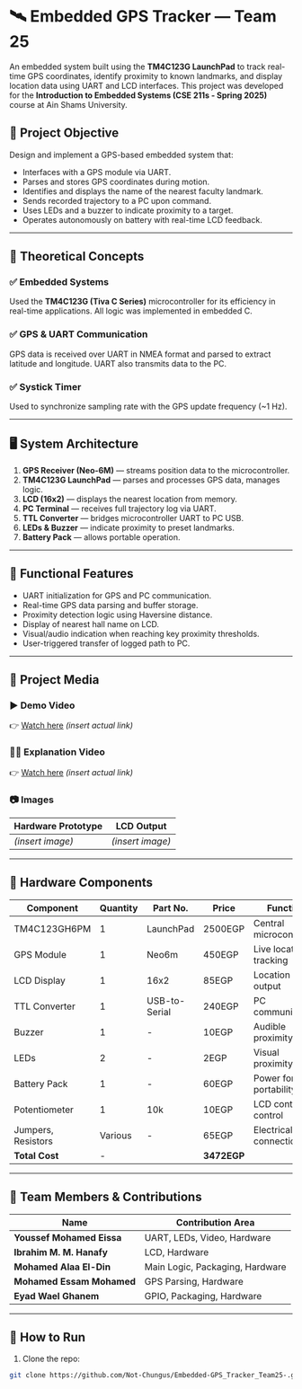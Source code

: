 # 🛰️ Embedded GPS Tracker — Team 25

An embedded system built using the **TM4C123G LaunchPad** to track real-time GPS coordinates, identify proximity to known landmarks, and display location data using UART and LCD interfaces. This project was developed for the **Introduction to Embedded Systems (CSE 211s - Spring 2025)** course at Ain Shams University.

## 📌 Project Objective

Design and implement a GPS-based embedded system that:
- Interfaces with a GPS module via UART.
- Parses and stores GPS coordinates during motion.
- Identifies and displays the name of the nearest faculty landmark.
- Sends recorded trajectory to a PC upon command.
- Uses LEDs and a buzzer to indicate proximity to a target.
- Operates autonomously on battery with real-time LCD feedback.

---

## 🧠 Theoretical Concepts

### ✅ Embedded Systems
Used the **TM4C123G (Tiva C Series)** microcontroller for its efficiency in real-time applications. All logic was implemented in embedded C.

### ✅ GPS & UART Communication
GPS data is received over UART in NMEA format and parsed to extract latitude and longitude. UART also transmits data to the PC.

### ✅ Systick Timer
Used to synchronize sampling rate with the GPS update frequency (~1 Hz).

---

## 🖥️ System Architecture

1. **GPS Receiver (Neo-6M)** — streams position data to the microcontroller.
2. **TM4C123G LaunchPad** — parses and processes GPS data, manages logic.
3. **LCD (16x2)** — displays the nearest location from memory.
4. **PC Terminal** — receives full trajectory log via UART.
5. **TTL Converter** — bridges microcontroller UART to PC USB.
6. **LEDs & Buzzer** — indicate proximity to preset landmarks.
7. **Battery Pack** — allows portable operation.

---

## 🎯 Functional Features

- UART initialization for GPS and PC communication.
- Real-time GPS data parsing and buffer storage.
- Proximity detection logic using Haversine distance.
- Display of nearest hall name on LCD.
- Visual/audio indication when reaching key proximity thresholds.
- User-triggered transfer of logged path to PC.

---

## 📸 Project Media

### ▶️ Demo Video
👉 [Watch here](#) *(insert actual link)*

### 🧑‍🏫 Explanation Video
👉 [Watch here](#) *(insert actual link)*

### 📷 Images
| Hardware Prototype | LCD Output |
|--------------------|------------|
| *(insert image)*   | *(insert image)* |

---

## 🧩 Hardware Components

| Component         | Quantity | Part No.         | Price  | Function                      |
|------------------|----------|------------------|--------|-------------------------------|
| TM4C123GH6PM      | 1        | LaunchPad        | 2500EGP| Central microcontroller       |
| GPS Module        | 1        | Neo6m            | 450EGP | Live location tracking        |
| LCD Display       | 1        | 16x2             | 85EGP  | Location name output          |
| TTL Converter     | 1        | USB-to-Serial    | 240EGP | PC communication              |
| Buzzer            | 1        | -                | 10EGP  | Audible proximity alert       |
| LEDs              | 2        | -                | 2EGP   | Visual proximity alert        |
| Battery Pack      | 1        | -                | 60EGP  | Power for portability         |
| Potentiometer     | 1        | 10k              | 10EGP  | LCD contrast control          |
| Jumpers, Resistors| Various  | -                | 65EGP  | Electrical connections        |
| **Total Cost**    | -        |                  | **3472EGP** |                               |

---

## 👥 Team Members & Contributions

| Name                       | Contribution Area              |
|----------------------------|-------------------------------|
| **Youssef Mohamed Eissa** | UART, LEDs, Video, Hardware   |
| **Ibrahim M. M. Hanafy**  | LCD, Hardware                 |
| **Mohamed Alaa El-Din**   | Main Logic, Packaging, Hardware |
| **Mohamed Essam Mohamed** | GPS Parsing, Hardware         |
| **Eyad Wael Ghanem**      | GPIO, Packaging, Hardware     |

---

## 🔄 How to Run

1. Clone the repo:
```bash
git clone https://github.com/Not-Chungus/Embedded-GPS_Tracker_Team25-.git
